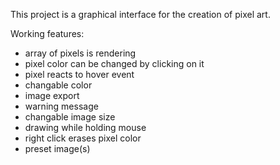 This project is a graphical interface for the creation of pixel art.  
  
Working features:  
- array of pixels is rendering
- pixel color can be changed by clicking on it  
- pixel reacts to hover event  
- changable color  
- image export  
- warning message  
- changable image size  
- drawing while holding mouse   
- right click erases pixel color   
- preset image(s)  